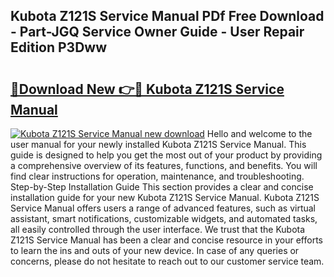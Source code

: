 ## Kubota Z121S Service Manual PDf Free Download - Part-JGQ Service Owner Guide - User Repair Edition P3Dww

# <h2><a href="http://bc88102.oget.top/?id=Kubota+Z121S+Service+Manual">🔗Download New 👉🔴 Kubota Z121S Service Manual</a></h2>

[![Kubota Z121S Service Manual new download](https://i.imgur.com/5g1atiW.png)](http://bc88102.oget.top/?id=Kubota+Z121S+Service+Manual)
Hello and welcome to the user manual for your newly installed Kubota Z121S Service Manual. This guide is designed to help you get the most out of your product by providing a comprehensive overview of its features, functions, and benefits. You will find clear instructions for operation, maintenance, and troubleshooting. Step-by-Step Installation Guide This section provides a clear and concise installation guide for your new Kubota Z121S Service Manual. Kubota Z121S Service Manual offers users a range of advanced features, such as virtual assistant, smart notifications, customizable widgets, and automated tasks, all easily controlled through the user interface. We trust that the Kubota Z121S Service Manual has been a clear and concise resource in your efforts to learn the ins and outs of your new device. In case of any queries or concerns, please do not hesitate to reach out to our customer service team.
